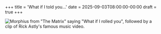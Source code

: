 +++
title = 'What if I told you...'
date = 2025-09-03T08:00:00-00:00
draft = true
+++

![Morphius from "The Matrix" saying "What if I rolled you", followed by a clip of Rick Astly's famous music video.](https://media1.tenor.com/m/H_A7vvhm70cAAAAd/morphius-what-if-i-rolled-you.gif)
